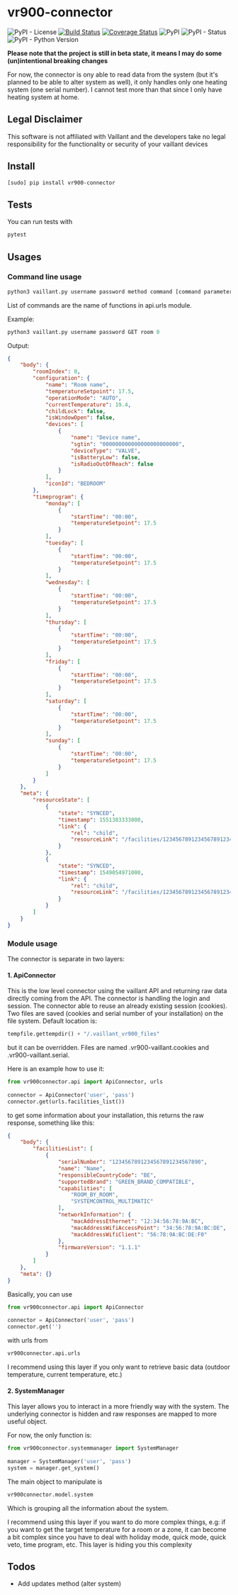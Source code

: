 # vr900-connector
![PyPI - License](https://img.shields.io/pypi/l/vr900-connector.svg?color=44cc11)
[![Build Status](https://travis-ci.com/thomasgermain/vr900-connector.svg?branch=0.1.0_branch)](https://travis-ci.com/thomasgermain/vr900-connector)
[![Coverage Status](https://coveralls.io/repos/github/thomasgermain/vr900-connector/badge.svg?branch=0.1.0_branch)](https://coveralls.io/github/thomasgermain/vr900-connector?branch=0.1.0_branch)
![PyPI](https://img.shields.io/pypi/v/vr900-connector.svg)
![PyPI - Status](https://img.shields.io/pypi/status/vr900-connector.svg)
![PyPI - Python Version](https://img.shields.io/pypi/pyversions/vr900-connector.svg)

<b>Please note that the project is still in beta state, it means  I may do some (un)intentional breaking changes</b>

For now, the connector is ony able to read data from the system (but it's planned to be able to alter system as well), it only handles only one heating system (one serial number). I cannot test more than that since I only have heating system at home.

## Legal Disclaimer
This software is not affiliated with Vaillant and the developers take no legal responsibility for the functionality or security of your vaillant devices

## Install
```bash
[sudo] pip install vr900-connector 
```

## Tests
You can run tests with
```bash
pytest
```

## Usages

### Command line usage

```python
python3 vaillant.py username password method command [command parameters]
```
List of commands are the name of functions in api.urls module.

Example:
```python
python3 vaillant.py username password GET room 0
```

Output:
```json
{
    "body": {
        "roomIndex": 0,
        "configuration": {
            "name": "Room name",
            "temperatureSetpoint": 17.5,
            "operationMode": "AUTO",
            "currentTemperature": 19.4,
            "childLock": false,
            "isWindowOpen": false,
            "devices": [
                {
                    "name": "Device name",
                    "sgtin": "000000000000000000000000",
                    "deviceType": "VALVE",
                    "isBatteryLow": false,
                    "isRadioOutOfReach": false
                }
            ],
            "iconId": "BEDROOM"
        },
        "timeprogram": {
            "monday": [
                {
                    "startTime": "00:00",
                    "temperatureSetpoint": 17.5
                }
            ],
            "tuesday": [
                {
                    "startTime": "00:00",
                    "temperatureSetpoint": 17.5
                }
            ],
            "wednesday": [
                {
                    "startTime": "00:00",
                    "temperatureSetpoint": 17.5
                }
            ],
            "thursday": [
                {
                    "startTime": "00:00",
                    "temperatureSetpoint": 17.5
                }
            ],
            "friday": [
                {
                    "startTime": "00:00",
                    "temperatureSetpoint": 17.5
                }
            ],
            "saturday": [
                {
                    "startTime": "00:00",
                    "temperatureSetpoint": 17.5
                }
            ],
            "sunday": [
                {
                    "startTime": "00:00",
                    "temperatureSetpoint": 17.5
                }
            ]
        }
    },
    "meta": {
        "resourceState": [
            {
                "state": "SYNCED",
                "timestamp": 1551383333000,
                "link": {
                    "rel": "child",
                    "resourceLink": "/facilities/1234567891234567891234567890/rbr/v1/rooms/0/configuration"
                }
            },
            {
                "state": "SYNCED",
                "timestamp": 1549054971000,
                "link": {
                    "rel": "child",
                    "resourceLink": "/facilities/1234567891234567891234567890/rbr/v1/rooms/0/timeprogram"
                }
            }
        ]
    }
}
```


### Module usage
 
The connector is separate in two layers:

#### 1. ApiConnector
This is the low level connector using the vaillant API and returning raw data directly coming from the API. The connector is handling the login and session.
The connector able to reuse an already existing session (cookies). Two files are saved (cookies and serial number of your installation) on the file system. Default location is:
```python
tempfile.gettempdir() + "/.vaillant_vr900_files"
```
but it can be overridden. Files are named .vr900-vaillant.cookies and .vr900-vaillant.serial.


Here is an example how to use it:
```python
from vr900connector.api import ApiConnector, urls
   
connector = ApiConnector('user', 'pass')
connector.get(urls.facilities_list()) 
```
to get some information about your installation, this returns the raw response, something like this:
```json
{
    "body": {
        "facilitiesList": [
            {
                "serialNumber": "1234567891234567891234567890",
                "name": "Name",
                "responsibleCountryCode": "BE",
                "supportedBrand": "GREEN_BRAND_COMPATIBLE",
                "capabilities": [
                    "ROOM_BY_ROOM",
                    "SYSTEMCONTROL_MULTIMATIC"
                ],
                "networkInformation": {
                    "macAddressEthernet": "12:34:56:78:9A:BC",
                    "macAddressWifiAccessPoint": "34:56:78:9A:BC:DE",
                    "macAddressWifiClient": "56:78:9A:BC:DE:F0"
                },
                "firmwareVersion": "1.1.1"
            }
        ]
    },
    "meta": {}
}
```

Basically, you can use 
```python
from vr900connector.api import ApiConnector
   
connector = ApiConnector('user', 'pass')
connector.get('') 
```
with urls from
```python
vr900connector.api.urls
``` 

I recommend using this layer if you only want to retrieve basic data (outdoor temperature, current temperature, etc.)

#### 2. SystemManager
This layer allows you to interact in a more friendly way with the system.
The underlying connector is hidden and raw responses are mapped to more useful object.

For now, the only function is:
```python
from vr900connector.systemmanager import SystemManager
   
manager = SystemManager('user', 'pass')
system = manager.get_system() 
```

The main object to manipulate is 
 ```python
 vr900connector.model.system
 ```
 
 Which is grouping all the information about the system.
 
 I recommend using this layer if you want to do more complex things, e.g: if you want to get the target temperature for 
 a room or a zone, it can become a bit complex since you have to deal with holiday mode, quick mode, quick veto, time program, etc.
 This layer is hiding you  this complexity

## Todos
* Add updates method (alter system)
